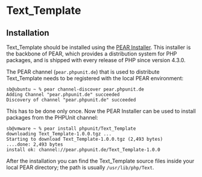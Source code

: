 Text_Template
=============

Installation
------------

Text_Template should be installed using the [PEAR Installer](http://pear.php.net/). This installer is the backbone of PEAR, which provides a distribution system for PHP packages, and is shipped with every release of PHP since version 4.3.0.

The PEAR channel (`pear.phpunit.de`) that is used to distribute Text_Template needs to be registered with the local PEAR environment:

    sb@ubuntu ~ % pear channel-discover pear.phpunit.de
    Adding Channel "pear.phpunit.de" succeeded
    Discovery of channel "pear.phpunit.de" succeeded

This has to be done only once. Now the PEAR Installer can be used to install packages from the PHPUnit channel:

    sb@vmware ~ % pear install phpunit/Text_Template
    downloading Text_Template-1.0.0.tgz ...
    Starting to download Text_Template-1.0.0.tgz (2,493 bytes)
    ....done: 2,493 bytes
    install ok: channel://pear.phpunit.de/Text_Template-1.0.0

After the installation you can find the Text_Template source files inside your local PEAR directory; the path is usually `/usr/lib/php/Text`.
